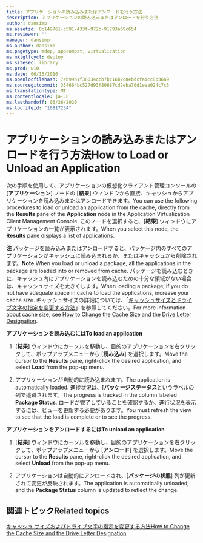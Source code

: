 ```yaml
---
title: アプリケーションの読み込みまたはアンロードを行う方法
description: アプリケーションの読み込みまたはアンロードを行う方法
author: dansimp
ms.assetid: 8c149761-c591-433f-972b-91793a69c654
ms.reviewer: ''
manager: dansimp
ms.author: dansimp
ms.pagetype: mdop, appcompat, virtualization
ms.mktglfcycl: deploy
ms.sitesec: library
ms.prod: w10
ms.date: 06/16/2016
ms.openlocfilehash: 7eb99b1f38034ccb7bc16b2c8ebdcfa1cc8b36a9
ms.sourcegitcommit: 354664bc527d93f80687cd2eba70d1eea024c7c3
ms.translationtype: MT
ms.contentlocale: ja-JP
ms.lasthandoff: 06/26/2020
ms.locfileid: "10817234"
---
```

# <span data-ttu-id="ae420-103">アプリケーションの読み込みまたはアンロードを行う方法</span><span class="sxs-lookup"><span data-stu-id="ae420-103">How to Load or Unload an Application</span></span>


<span data-ttu-id="ae420-104">次の手順を使用して、アプリケーションの仮想化クライアント管理コンソールの [**アプリケーション**] ノードの [**結果**] ウィンドウから直接、キャッシュからアプリケーションを読み込みまたはアンロードできます。</span><span class="sxs-lookup"><span data-stu-id="ae420-104">You can use the following procedures to load or unload an application from the cache, directly from the **Results** pane of the **Application** node in the Application Virtualization Client Management Console.</span></span> <span data-ttu-id="ae420-105">このノードを選択すると、[**結果**] ウィンドウにアプリケーションの一覧が表示されます。</span><span class="sxs-lookup"><span data-stu-id="ae420-105">When you select this node, the **Results** pane displays a list of applications.</span></span>

<span data-ttu-id="ae420-106">**注** パッケージを読み込みまたはアンロードすると、パッケージ内のすべてのアプリケーションがキャッシュに読み込まれるか、またはキャッシュから削除されます。</span><span class="sxs-lookup"><span data-stu-id="ae420-106">**Note** When you load or unload a package, all the applications in the package are loaded into or removed from cache.</span></span> <span data-ttu-id="ae420-107">パッケージを読み込むときに、キャッシュ内にアプリケーションを読み込むための十分な領域がない場合は、キャッシュサイズを大きくします。</span><span class="sxs-lookup"><span data-stu-id="ae420-107">When loading a package, if you do not have adequate space in cache to load the applications, increase your cache size.</span></span> <span data-ttu-id="ae420-108">キャッシュサイズの詳細については、「[キャッシュサイズとドライブ文字の指定を変更する方法](how-to-change-the-cache-size-and-the-drive-letter-designation.md)」を参照してください。</span><span class="sxs-lookup"><span data-stu-id="ae420-108">For more information about cache size, see [How to Change the Cache Size and the Drive Letter Designation](how-to-change-the-cache-size-and-the-drive-letter-designation.md).</span></span>

 

**<span data-ttu-id="ae420-109">アプリケーションを読み込むには</span><span class="sxs-lookup"><span data-stu-id="ae420-109">To load an application</span></span>**

1.  <span data-ttu-id="ae420-110">[**結果**] ウィンドウにカーソルを移動し、目的のアプリケーションを右クリックして、ポップアップメニューから [**読み込み**] を選択します。</span><span class="sxs-lookup"><span data-stu-id="ae420-110">Move the cursor to the **Results** pane, right-click the desired application, and select **Load** from the pop-up menu.</span></span>

2.  <span data-ttu-id="ae420-111">アプリケーションが自動的に読み込まれます。</span><span class="sxs-lookup"><span data-stu-id="ae420-111">The application is automatically loaded.</span></span> <span data-ttu-id="ae420-112">進捗状況は、[**パッケージステータス**というラベルの列で追跡されます。</span><span class="sxs-lookup"><span data-stu-id="ae420-112">The progress is tracked in the column labeled **Package Status**.</span></span> <span data-ttu-id="ae420-113">ロードが完了していることを確認するか、進行状況を表示するには、ビューを更新する必要があります。</span><span class="sxs-lookup"><span data-stu-id="ae420-113">You must refresh the view to see that the load is complete or to see the progress.</span></span>

**<span data-ttu-id="ae420-114">アプリケーションをアンロードするには</span><span class="sxs-lookup"><span data-stu-id="ae420-114">To unload an application</span></span>**

1.  <span data-ttu-id="ae420-115">[**結果**] ウィンドウにカーソルを移動し、目的のアプリケーションを右クリックして、ポップアップメニューから [**アンロード**] を選択します。</span><span class="sxs-lookup"><span data-stu-id="ae420-115">Move the cursor to the **Results** pane, right-click the desired application, and select **Unload** from the pop-up menu.</span></span>

2.  <span data-ttu-id="ae420-116">アプリケーションは自動的にアンロードされ、[**パッケージの状態**] 列が更新されて変更が反映されます。</span><span class="sxs-lookup"><span data-stu-id="ae420-116">The application is automatically unloaded, and the **Package Status** column is updated to reflect the change.</span></span>

## <span data-ttu-id="ae420-117">関連トピック</span><span class="sxs-lookup"><span data-stu-id="ae420-117">Related topics</span></span>


[<span data-ttu-id="ae420-118">キャッシュ サイズおよびドライブ文字の指定を変更する方法</span><span class="sxs-lookup"><span data-stu-id="ae420-118">How to Change the Cache Size and the Drive Letter Designation</span></span>](how-to-change-the-cache-size-and-the-drive-letter-designation.md)

 

 





